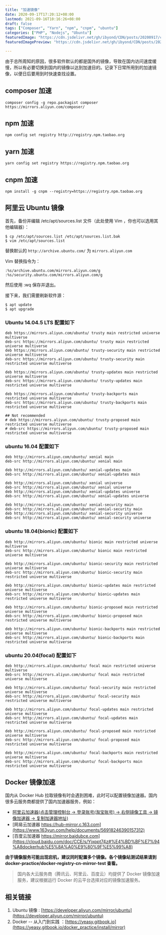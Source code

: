 ```yaml
---
title: "加速镜像"
date: 2020-09-17T17:20:12+08:00
lastmod: 2021-09-16T10:16:26+08:00
draft: false
tags: ["Composer", "Yarn", "npm", "cnpm", "ubuntu"]
categories: ["PHP", "Nodejs", "Ubuntu"]
featuredImage: "https://cdn.jsdelivr.net/gh/ibyond/CDN/posts/20200917/composer.jpg"
featuredImagePreview: "https://cdn.jsdelivr.net/gh/ibyond/CDN/posts/20200917/composer.jpg"

---
```


由于总所周知的原因，很多软件默认的都是国外的镜像，导致在国内访问速度缓慢，所以有必要切换到国内的镜像以达到加速目的。记录下日常所用到的加速镜像，以便日后要用到时快速查找设置。
<!--more-->
## composer 加速

```composer
composer config -g repo.packagist composer https://mirrors.aliyun.com/composer/
```

## npm 加速

```npm
npm config set registry http://registry.npm.taobao.org
```

## yarn 加速

```yarn
yarn config set registry https://registry.npm.taobao.org
```

## cnpm 加速

```cnpm
npm install -g cnpm --registry=https://registry.npm.taobao.org
```

## 阿里云 Ubuntu 镜像

首先，备份并编辑 /etc/apt/sources.list 文件（此处使用 Vim ，你也可以选用其他编辑器）：
```shell script
$ cp /etc/apt/sources.list /etc/apt/sources.list.bak
$ vim /etc/apt/sources.list
```
替换默认的 `http://archive.ubuntu.com/` 为 `mirrors.aliyun.com`

Vim 替换指令为：

```shell script
:%s/archive.ubuntu.com/mirrors.aliyun.com/g
:%s/security.ubuntu.com/mirrors.aliyun.com/g
```
然后使用 :wq 保存并退出。

接下来，我们需要刷新软件源：

```shell
$ apt update
$ apt upgrade
```
### Ubuntu 14.04.5 LTS 配置如下

```shell
deb https://mirrors.aliyun.com/ubuntu/ trusty main restricted universe multiverse
deb-src https://mirrors.aliyun.com/ubuntu/ trusty main restricted universe multiverse
deb https://mirrors.aliyun.com/ubuntu/ trusty-security main restricted universe multiverse
deb-src https://mirrors.aliyun.com/ubuntu/ trusty-security main restricted universe multiverse

deb https://mirrors.aliyun.com/ubuntu/ trusty-updates main restricted universe multiverse
deb-src https://mirrors.aliyun.com/ubuntu/ trusty-updates main restricted universe multiverse

deb https://mirrors.aliyun.com/ubuntu/ trusty-backports main restricted universe multiverse
deb-src https://mirrors.aliyun.com/ubuntu/ trusty-backports main restricted universe multiverse

## Not recommended
# deb https://mirrors.aliyun.com/ubuntu/ trusty-proposed main restricted universe multiverse
# deb-src https://mirrors.aliyun.com/ubuntu/ trusty-proposed main restricted universe multiverse
```

### ubuntu 16.04 配置如下

```shell
deb http://mirrors.aliyun.com/ubuntu/ xenial main
deb-src http://mirrors.aliyun.com/ubuntu/ xenial main

deb http://mirrors.aliyun.com/ubuntu/ xenial-updates main
deb-src http://mirrors.aliyun.com/ubuntu/ xenial-updates main

deb http://mirrors.aliyun.com/ubuntu/ xenial universe
deb-src http://mirrors.aliyun.com/ubuntu/ xenial universe
deb http://mirrors.aliyun.com/ubuntu/ xenial-updates universe
deb-src http://mirrors.aliyun.com/ubuntu/ xenial-updates universe

deb http://mirrors.aliyun.com/ubuntu/ xenial-security main
deb-src http://mirrors.aliyun.com/ubuntu/ xenial-security main
deb http://mirrors.aliyun.com/ubuntu/ xenial-security universe
deb-src http://mirrors.aliyun.com/ubuntu/ xenial-security universe

```
### ubuntu 18.04(bionic) 配置如下

```shell
deb http://mirrors.aliyun.com/ubuntu/ bionic main restricted universe multiverse
deb-src http://mirrors.aliyun.com/ubuntu/ bionic main restricted universe multiverse

deb http://mirrors.aliyun.com/ubuntu/ bionic-security main restricted universe multiverse
deb-src http://mirrors.aliyun.com/ubuntu/ bionic-security main restricted universe multiverse

deb http://mirrors.aliyun.com/ubuntu/ bionic-updates main restricted universe multiverse
deb-src http://mirrors.aliyun.com/ubuntu/ bionic-updates main restricted universe multiverse

deb http://mirrors.aliyun.com/ubuntu/ bionic-proposed main restricted universe multiverse
deb-src http://mirrors.aliyun.com/ubuntu/ bionic-proposed main restricted universe multiverse

deb http://mirrors.aliyun.com/ubuntu/ bionic-backports main restricted universe multiverse
deb-src http://mirrors.aliyun.com/ubuntu/ bionic-backports main restricted universe multiverse

```
### ubuntu 20.04(focal) 配置如下

```shell
deb http://mirrors.aliyun.com/ubuntu/ focal main restricted universe multiverse
deb-src http://mirrors.aliyun.com/ubuntu/ focal main restricted universe multiverse

deb http://mirrors.aliyun.com/ubuntu/ focal-security main restricted universe multiverse
deb-src http://mirrors.aliyun.com/ubuntu/ focal-security main restricted universe multiverse

deb http://mirrors.aliyun.com/ubuntu/ focal-updates main restricted universe multiverse
deb-src http://mirrors.aliyun.com/ubuntu/ focal-updates main restricted universe multiverse

deb http://mirrors.aliyun.com/ubuntu/ focal-proposed main restricted universe multiverse
deb-src http://mirrors.aliyun.com/ubuntu/ focal-proposed main restricted universe multiverse

deb http://mirrors.aliyun.com/ubuntu/ focal-backports main restricted universe multiverse
deb-src http://mirrors.aliyun.com/ubuntu/ focal-backports main restricted universe multiverse

```

## Docker 镜像加速

国内从 Docker Hub 拉取镜像有时会遇到困难，此时可以配置镜像加速器。国内很多云服务商都提供了国内加速器服务，例如：

* [阿里云加速器(点击管理控制台 -> 登录账号(淘宝账号) -> 右侧镜像工具 -> 镜像加速器 -> 复制加速器地址)](https://www.aliyun.com/product/acr?source=5176.11533457&userCode=8lx5zmtu)
* [网易云加速器 https://hub-mirror.c.163.com](https://www.163yun.com/help/documents/56918246390157312)
* [百度云加速器 https://mirror.baidubce.com](https://cloud.baidu.com/doc/CCE/s/Yjxppt74z#%E4%BD%BF%E7%94%A8dockerhub%E5%8A%A0%E9%80%9F%E5%99%A8)

**由于镜像服务可能出现宕机，建议同时配置多个镜像。各个镜像站测试结果请到 docker-practice/docker-registry-cn-mirror-test 查看。**

>国内各大云服务商（腾讯云、阿里云、百度云）均提供了 Docker 镜像加速服务，建议根据运行 Docker 的云平台选择对应的镜像加速服务。

## 相关链接
1. Ubuntu 镜像 : [https://developer.aliyun.com/mirror/ubuntu](https://developer.aliyun.com/mirror/ubuntu)
2. Docker -- 从入门到实践 ：[https://yeasy.gitbook.io](https://yeasy.gitbook.io/docker_practice/install/mirror)

